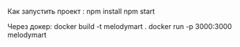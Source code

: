 Как запустить проект :
npm install
npm start

Через докер:
docker build -t melodymart .
docker run -p 3000:3000 melodymart
